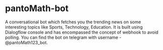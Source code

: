 # pantoMath-bot
A conversational bot which fetches you the trending news on some interesting topics like Sports, Technology, Education. It is built using Dialogflow console and has encompassed the concept of webhook to avoid polling. You can find the bot on telegram with username - @pantoMath123_bot.
